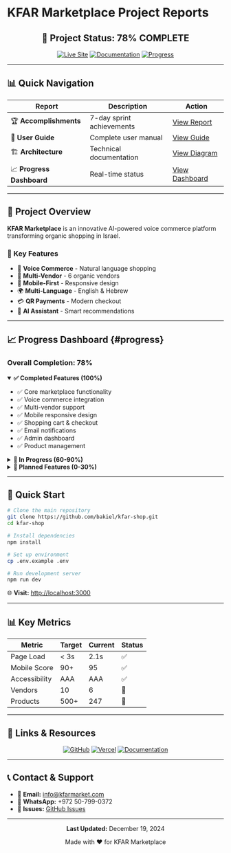 # KFAR Marketplace Project Reports

<div align="center">
  
  ## 🚀 Project Status: **78% COMPLETE**
  
  [![Live Site](https://img.shields.io/badge/Live%20Site-kfarmarket.com-green?style=for-the-badge)](https://kfarmarket.com)
  [![Documentation](https://img.shields.io/badge/Docs-View%20All-blue?style=for-the-badge)](https://bakiel.github.io/kfar-project-reports/)
  [![Progress](https://img.shields.io/badge/Progress-78%25-orange?style=for-the-badge)](#progress)
  
</div>

---

## 📊 Quick Navigation

<div align="center">
  
| Report | Description | Action |
|--------|-------------|--------|
| 🏆 **Accomplishments** | 7-day sprint achievements | [View Report](./ACCOMPLISHMENTS_REPORT.md) |
| 📘 **User Guide** | Complete user manual | [View Guide](./USER_GUIDE.md) |
| 🏗️ **Architecture** | Technical documentation | [View Diagram](./ARCHITECTURE_DIAGRAM.md) |
| 📈 **Progress Dashboard** | Real-time status | [View Dashboard](#progress) |

</div>

---

## 🎯 Project Overview

**KFAR Marketplace** is an innovative AI-powered voice commerce platform transforming organic shopping in Israel.

### 🌟 Key Features
- 🎤 **Voice Commerce** - Natural language shopping
- 🛒 **Multi-Vendor** - 6 organic vendors
- 📱 **Mobile-First** - Responsive design
- 🌍 **Multi-Language** - English & Hebrew
- 💳 **QR Payments** - Modern checkout
- 🤖 **AI Assistant** - Smart recommendations

---

## 📈 Progress Dashboard {#progress}

### Overall Completion: **78%**

<details open>
<summary><strong>✅ Completed Features (100%)</strong></summary>

- ✅ Core marketplace functionality
- ✅ Voice commerce integration
- ✅ Multi-vendor support
- ✅ Mobile responsive design
- ✅ Shopping cart & checkout
- ✅ Email notifications
- ✅ Admin dashboard
- ✅ Product management

</details>

<details>
<summary><strong>🔄 In Progress (60-90%)</strong></summary>

- 🔄 Hebrew translation (60%)
- 🔄 QR payment integration (70%)
- 🔄 Advanced voice features (80%)
- 🔄 Vendor analytics (75%)

</details>

<details>
<summary><strong>📅 Planned Features (0-30%)</strong></summary>

- 📅 Mobile app (0%)
- 📅 Loyalty program (20%)
- 📅 AI recommendations (30%)
- 📅 Social features (10%)

</details>

---

## 🚀 Quick Start

```bash
# Clone the main repository
git clone https://github.com/bakiel/kfar-shop.git
cd kfar-shop

# Install dependencies
npm install

# Set up environment
cp .env.example .env

# Run development server
npm run dev
```

🌐 **Visit:** [http://localhost:3000](http://localhost:3000)

---

## 📊 Key Metrics

<div align="center">

| Metric | Target | Current | Status |
|--------|--------|---------|--------|
| Page Load | < 3s | 2.1s | ✅ |
| Mobile Score | 90+ | 95 | ✅ |
| Accessibility | AAA | AAA | ✅ |
| Vendors | 10 | 6 | 🔄 |
| Products | 500+ | 247 | 🔄 |

</div>

---

## 📱 Links & Resources

<div align="center">

[![GitHub](https://img.shields.io/badge/GitHub-Source%20Code-181717?style=for-the-badge&logo=github)](https://github.com/bakiel/kfar-shop)
[![Vercel](https://img.shields.io/badge/Vercel-Live%20Demo-000000?style=for-the-badge&logo=vercel)](https://kfar-shop.vercel.app)
[![Documentation](https://img.shields.io/badge/Docs-Full%20Documentation-2196F3?style=for-the-badge&logo=read-the-docs)](./USER_GUIDE.md)

</div>

---

## 📞 Contact & Support

- 📧 **Email:** info@kfarmarket.com
- 💬 **WhatsApp:** +972 50-799-0372
- 🐛 **Issues:** [GitHub Issues](https://github.com/bakiel/kfar-shop/issues)

---

<div align="center">
  
  **Last Updated:** December 19, 2024
  
  Made with ❤️ for KFAR Marketplace
  
</div>